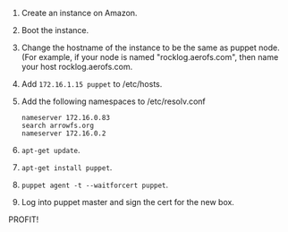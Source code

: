 1. Create an instance on Amazon.
2. Boot the instance.
3. Change the hostname of the instance to be the same as puppet node. (For example, if your node is named "rocklog.aerofs.com", then name your host rocklog.aerofs.com.
4. Add `172.16.1.15 puppet` to /etc/hosts.
5. Add the following namespaces to /etc/resolv.conf

    ```
    nameserver 172.16.0.83
    search arrowfs.org
    nameserver 172.16.0.2
    ```

6. `apt-get update`.
7. `apt-get install puppet`.
8. `puppet agent -t --waitforcert puppet`.
9. Log into puppet master and sign the cert for the new box.

PROFIT!